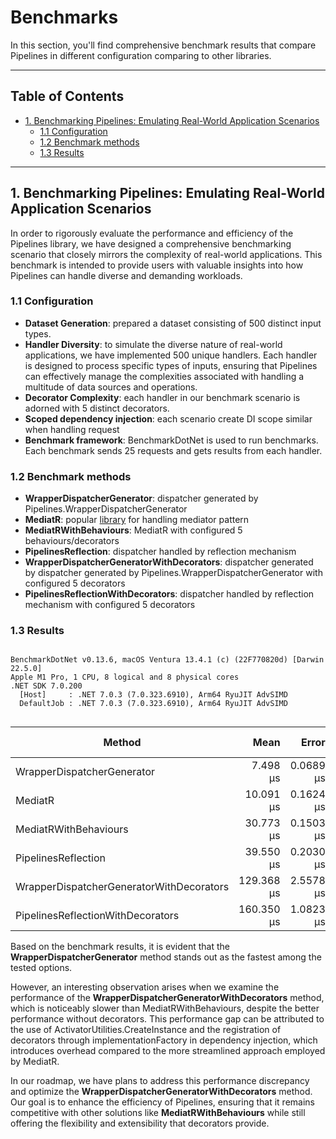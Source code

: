 # Benchmarks

In this section, you'll find comprehensive benchmark results that compare Pipelines in different configuration comparing
to other libraries.

---
## Table of Contents

- [1. Benchmarking Pipelines: Emulating Real-World Application Scenarios](#1-benchmarking-pipelines-emulating-real-world-application-scenarios)
  - [1.1 Configuration](#11-configuration)
  - [1.2 Benchmark methods](#12-benchmark-methods)
  - [1.3 Results](#13-results)

---

## 1. Benchmarking Pipelines: Emulating Real-World Application Scenarios

In order to rigorously evaluate the performance and efficiency of the Pipelines library, we have designed a
comprehensive benchmarking scenario that closely mirrors the complexity of real-world applications. This benchmark is
intended to provide users with valuable insights into how Pipelines can handle diverse and demanding workloads.

### 1.1 Configuration

- **Dataset Generation**: prepared a dataset consisting of 500 distinct input types.
- **Handler Diversity**: to simulate the diverse nature of real-world applications, we have implemented 500 unique
  handlers. Each handler is designed to process specific types of inputs, ensuring that Pipelines can effectively manage
  the complexities associated with handling a multitude of data sources and operations.
- **Decorator Complexity**: each handler in our benchmark scenario is adorned with 5 distinct decorators.
- **Scoped dependency injection**: each scenario create DI scope similar when handling request
- **Benchmark framework**: BenchmarkDotNet is used to run benchmarks. Each benchmark sends 25 requests and gets results
  from each handler.

### 1.2 Benchmark methods

- **WrapperDispatcherGenerator**: dispatcher generated by Pipelines.WrapperDispatcherGenerator
- **MediatR**: popular [library](https://github.com/jbogard/MediatR) for handling mediator pattern
- **MediatRWithBehaviours**: MediatR with configured 5 behaviours/decorators
- **PipelinesReflection**: dispatcher handled by reflection mechanism
- **WrapperDispatcherGeneratorWithDecorators**: dispatcher generated by dispatcher generated by
  Pipelines.WrapperDispatcherGenerator with configured 5 decorators
- **PipelinesReflectionWithDecorators**: dispatcher handled by reflection mechanism with configured 5 decorators

### 1.3 Results

```

BenchmarkDotNet v0.13.6, macOS Ventura 13.4.1 (c) (22F770820d) [Darwin 22.5.0]
Apple M1 Pro, 1 CPU, 8 logical and 8 physical cores
.NET SDK 7.0.200
  [Host]     : .NET 7.0.3 (7.0.323.6910), Arm64 RyuJIT AdvSIMD
  DefaultJob : .NET 7.0.3 (7.0.323.6910), Arm64 RyuJIT AdvSIMD


```

| Method                                   |       Mean |     Error |    StdDev | Ratio | RatioSD | Rank |    Gen0 |   Gen1 | Allocated | Alloc Ratio |
|------------------------------------------|-----------:|----------:|----------:|------:|--------:|-----:|--------:|-------:|----------:|------------:|
| WrapperDispatcherGenerator               |   7.498 μs | 0.0689 μs | 0.0644 μs |  1.00 |    0.00 |    1 |  2.9068 | 0.0305 |  17.84 KB |        1.00 |
| MediatR                                  |  10.091 μs | 0.1624 μs | 0.1356 μs |  1.34 |    0.02 |    2 |  2.3956 | 0.0153 |  14.72 KB |        0.82 |
| MediatRWithBehaviours                    |  30.773 μs | 0.1503 μs | 0.1255 μs |  4.09 |    0.02 |    3 |  8.7280 | 2.1362 |   53.6 KB |        3.00 |
| PipelinesReflection                      |  39.550 μs | 0.2030 μs | 0.1799 μs |  5.27 |    0.04 |    4 |  6.3477 | 0.0610 |     39 KB |        2.19 |
| WrapperDispatcherGeneratorWithDecorators | 129.368 μs | 2.5578 μs | 4.7411 μs | 17.10 |    1.07 |    5 |  9.7656 | 4.8828 |  60.08 KB |        3.37 |
| PipelinesReflectionWithDecorators        | 160.350 μs | 1.0823 μs | 0.9595 μs | 21.36 |    0.19 |    6 | 13.4277 | 6.5918 |   82.3 KB |        4.61 |

Based on the benchmark results, it is evident that the **WrapperDispatcherGenerator** method stands out as the fastest among
the tested options.

However, an interesting observation arises when we examine the performance of the
**WrapperDispatcherGeneratorWithDecorators** method, which is noticeably slower than MediatRWithBehaviours, despite the
better performance without decorators. This performance gap can be attributed to the use of
ActivatorUtilities.CreateInstance and the registration of decorators through implementationFactory in dependency
injection, which introduces
overhead compared to the more streamlined approach employed by MediatR.

In our roadmap, we have plans to address this performance discrepancy and optimize the
**WrapperDispatcherGeneratorWithDecorators** method. Our goal is to enhance the efficiency of Pipelines, ensuring that it
remains competitive with other solutions like **MediatRWithBehaviours** while still offering the flexibility and
extensibility that decorators provide.

